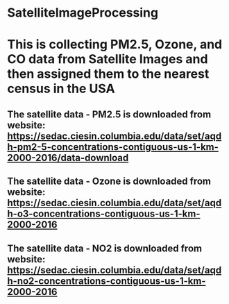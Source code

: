 # SatelliteImageProcessing
# This is collecting PM2.5, Ozone, and CO data from Satellite Images and then assigned them to the nearest census in the USA
## The satellite data - PM2.5 is downloaded from website: https://sedac.ciesin.columbia.edu/data/set/aqdh-pm2-5-concentrations-contiguous-us-1-km-2000-2016/data-download
## The satellite data - Ozone is downloaded from website: https://sedac.ciesin.columbia.edu/data/set/aqdh-o3-concentrations-contiguous-us-1-km-2000-2016
## The satellite data - NO2 is downloaded from website: https://sedac.ciesin.columbia.edu/data/set/aqdh-no2-concentrations-contiguous-us-1-km-2000-2016

